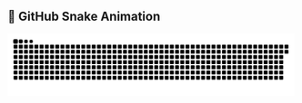 ## 🐍 GitHub Snake Animation
<p align="center">
  <picture>
    <source media="(prefers-color-scheme: dark)" srcset="https://raw.githubusercontent.com/mohammadjavadqm/mohammadjavadqm/output/github-snake-dark.svg" />
    <source media="(prefers-color-scheme: light)" srcset="https://raw.githubusercontent.com/mohammadjavadqm/mohammadjavadqm/output/github-snake.svg" />
    <img alt="github-snake" src="https://raw.githubusercontent.com/mohammadjavadqm/mohammadjavadqm/output/github-snake.svg" />
  </picture>
</p>
